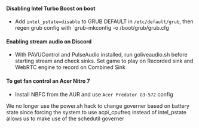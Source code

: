 #### Disabling Intel Turbo Boost on boot
- Add `intel_pstate=disable` to GRUB DEFAULT in `/etc/default/grub`, then regen grub config with `grub-mkconfig -o /boot/grub/grub.cfg

#### Enabling stream audio on Discord
- With PAVUControl and PulseAudio installed, run goliveaudio.sh before starting stream and check sinks. Set game to play on Recorded sink and WebRTC engine to record on Combined Sink

#### To get fan control an Acer Nitro 7
- Install NBFC from the AUR and use `Acer Predator G3-572` config



We no longer use the power.sh hack to change governer based on battery state since forcing the system to use acpi_cpufreq instead of intel_pstate allows us to make use of the schedutil governer
